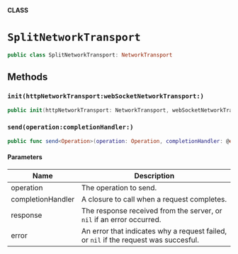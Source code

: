 **CLASS**

# `SplitNetworkTransport`

```swift
public class SplitNetworkTransport: NetworkTransport
```

## Methods
### `init(httpNetworkTransport:webSocketNetworkTransport:)`

```swift
public init(httpNetworkTransport: NetworkTransport, webSocketNetworkTransport: NetworkTransport)
```

### `send(operation:completionHandler:)`

```swift
public func send<Operation>(operation: Operation, completionHandler: @escaping (GraphQLResponse<Operation>?, Error?) -> Void) -> Cancellable
```

#### Parameters

| Name | Description |
| ---- | ----------- |
| operation | The operation to send. |
| completionHandler | A closure to call when a request completes. |
| response | The response received from the server, or `nil` if an error occurred. |
| error | An error that indicates why a request failed, or `nil` if the request was succesful. |